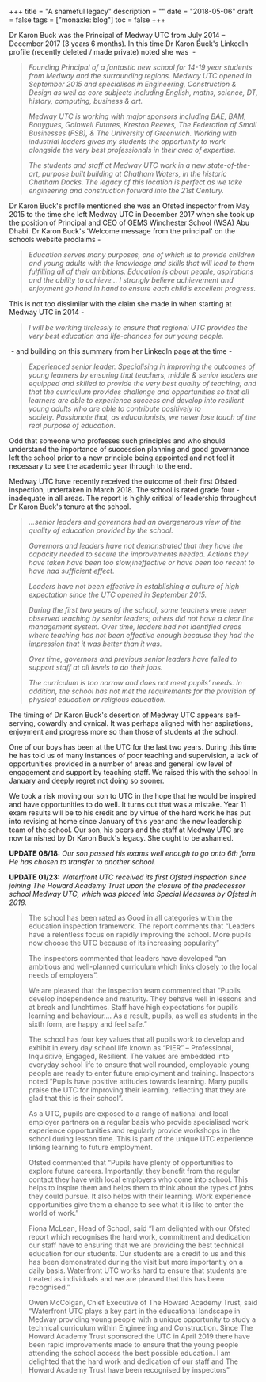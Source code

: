 +++
title = "A shameful legacy"
description = ""
date = "2018-05-06"
draft = false
tags = ["monaxle: blog"]
toc = false
+++

Dr Karon Buck was the Principal of Medway UTC from July 2014 – December 2017 (3 years 6 months). In this time Dr Karon Buck's LinkedIn profile (recently deleted / made private) noted she was  - 

> *Founding Principal of a fantastic new school for 14-19 year students from Medway and the surrounding regions. Medway UTC opened in September 2015 and specialises in Engineering, Construction & Design as well as core subjects including English, maths, science, DT, history, computing, business & art.*
> 
> *Medway UTC is working with major sponsors including BAE, BAM, Bouygues, Gainwell Futures, Kreston Reeves, The Federation of Small Businesses (FSB), & The University of Greenwich. Working with industrial leaders gives my students the opportunity to work alongside the very best professionals in their area of expertise.*
> 
> *The students and staff at Medway UTC work in a new state-of-the-art, purpose built building at Chatham Waters, in the historic Chatham Docks. The legacy of this location is perfect as we take engineering and construction forward into the 21st Century.*

Dr Karon Buck's profile mentioned she was an Ofsted inspector from May 2015 to the time she left Medway UTC in December 2017 when she took up the position of Principal and CEO of GEMS Winchester School (WSA) Abu Dhabi. Dr Karon Buck's 'Welcome message from the principal' on the schools website proclaims - 

> *Education serves many purposes, one of which is to provide children and young adults with the knowledge and skills that will lead to them fulfilling all of their ambitions. Education is about people, aspirations and the ability to achieve... I strongly believe achievement and enjoyment go hand in hand to ensure each child’s excellent progress.*

This is not too dissimilar with the claim she made in when starting at Medway UTC in 2014 -

> *I will be working tirelessly to ensure that regional UTC provides the very best education and life-chances for our young people.*

 - and building on this summary from her LinkedIn page at the time -

> *Experienced senior leader. Specialising in improving the outcomes of young learners by ensuring that teachers, middle & senior leaders are equipped and skilled to provide the very best quality of teaching; and that the curriculum provides challenge and opportunities so that all learners are able to experience success and develop into resilient young adults who are able to contribute positively to society. Passionate that, as educationists, we never lose touch of the real purpose of education.*

Odd that someone who professes such principles and who should understand the importance of succession planning and good governance left the school prior to a new principle being appointed and not feel it necessary to see the academic year through to the end. 

Medway UTC have recently received the outcome of their first Ofsted inspection, undertaken in March 2018. The school is rated grade four - inadequate in all areas. The report is highly critical of leadership throughout Dr Karon Buck's tenure at the school. 

> *...senior leaders and governors had an overgenerous view of the quality of education provided by the school.*
> 
> *Governors and leaders have not demonstrated that they have the capacity needed to secure the improvements needed. Actions they have taken have been too slow,ineffective or have been too recent to have had sufficient effect.*
> 
> *Leaders have not been effective in establishing a culture of high expectation since the UTC opened in September 2015.*
> 
> *During the first two years of the school, some teachers were never observed teaching by senior leaders; others did not have a clear line management system. Over time, leaders had not identified areas where teaching has not been effective enough because they had the impression that it was better than it was.*
> 
> *Over time, governors and previous senior leaders have failed to support staff at all levels to do their jobs.*
> 
>*The curriculum is too narrow and does not meet pupils’ needs. In addition, the school has not met the requirements for the provision of physical education or religious education.*

The timing of Dr Karon Buck's desertion of Medway UTC appears self-serving, cowardly and cynical. It was perhaps aligned with her aspirations, enjoyment and progress more so than those of students at the school. 

One of our boys has been at the UTC for the last two years. During this time he has told us of many instances of poor teaching and supervision, a lack of opportunities provided in a number of areas and general low level of engagement and support by teaching staff. We raised this with the school In January and deeply regret not doing so sooner.

We took a risk moving our son to UTC in the hope that he would be inspired and have opportunities to do well. It turns out that was a mistake. Year 11 exam results will be to his credit and by virtue of the hard work he has put into revising at home since January of this year and the new leadership team of the school. Our son, his peers and the staff at Medway UTC are now tarnished by Dr Karon Buck's legacy. She ought to be ashamed.

**UPDATE 08/18:** *Our son passed his exams well enough to go onto 6th form. He has chosen to transfer to another school.* 

**UPDATE 01/23:** *Waterfront UTC received its first Ofsted inspection since joining The Howard Academy Trust upon the closure of the predecessor school Medway UTC, which was placed into Special Measures by Ofsted in 2018.*

> The school has been rated as Good in all categories within the education inspection framework. The report comments that “Leaders have a relentless focus on rapidly improving the school. More pupils now choose the UTC because of its increasing popularity”
> 
> The inspectors commented that leaders have developed “an ambitious and well-planned curriculum which links closely to the local needs of employers”.
> 
> We are pleased that the inspection team commented that “Pupils develop independence and maturity. They behave well in lessons and at break and lunchtimes. Staff have high expectations for pupil’s learning and behaviour…. As a result, pupils, as well as students in the sixth form, are happy and feel safe.”
> 
> The school has four key values that all pupils work to develop and exhibit in every day school life known as “PIER” – Professional, Inquisitive, Engaged, Resilient. The values are embedded into everyday school life to ensure that well rounded, employable young people are ready to enter future employment and training. Inspectors noted “Pupils have positive attitudes towards learning. Many pupils praise the UTC for improving their learning, reflecting that they are glad that this is their school”.
> 
> As a UTC, pupils are exposed to a range of national and local employer partners on a regular basis who provide specialised work experience opportunities and regularly provide workshops in the school during lesson time. This is part of the unique UTC experience linking learning to future employment.
> 
> Ofsted commented that “Pupils have plenty of opportunities to explore future careers. Importantly, they benefit from the regular contact they have with local employers who come into school. This helps to inspire them and helps them to think about the types of jobs they could pursue. It also helps with their learning. Work experience opportunities give them a chance to see what it is like to enter the world of work.”
> 
> Fiona McLean, Head of School, said “I am delighted with our Ofsted report which recognises the hard work, commitment and dedication our staff have to ensuring that we are providing the best technical education for our students. Our students are a credit to us and this has been demonstrated during the visit but more importantly on a daily basis. Waterfront UTC works hard to ensure that students are treated as individuals and we are pleased that this has been recognised.”
> 
> Owen McColgan, Chief Executive of The Howard Academy Trust, said “Waterfront UTC plays a key part in the educational landscape in Medway providing young people with a unique opportunity to study a technical curriculum within Engineering and Construction. Since The Howard Academy Trust sponsored the UTC in April 2019 there have been rapid improvements made to ensure that the young people attending the school access the best possible education. I am delighted that the hard work and dedication of our staff and The Howard Academy Trust have been recognised by inspectors”